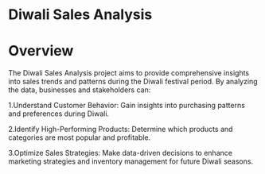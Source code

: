 # Diwali Sales Analysis

# Overview

The Diwali Sales Analysis project aims to provide comprehensive insights into sales trends and patterns during the Diwali festival period. By analyzing the data, businesses and stakeholders can:

1.Understand Customer Behavior: Gain insights into purchasing patterns and preferences during Diwali.

2.Identify High-Performing Products: Determine which products and categories are most popular and profitable.

3.Optimize Sales Strategies: Make data-driven decisions to enhance marketing strategies and inventory management for future Diwali seasons.
